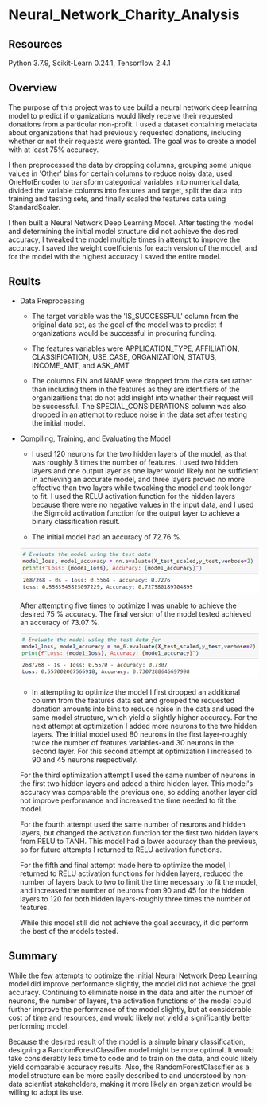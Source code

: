 # Neural_Network_Charity_Analysis

## Resources
Python 3.7.9, Scikit-Learn 0.24.1, Tensorflow 2.4.1

## Overview

The purpose of this project was to use build a neural network deep learning model to predict if organizations would likely receive their requested donations from a particular non-profit.  I used a dataset containing metadata about organizations that had previously requested donations, including whether or not their requests were granted.  The goal was to create a model with at least 75% accuracy.

I then preprocessed the data by dropping columns, grouping some unique values in 'Other' bins for certain columns to reduce noisy data, used OneHotEncoder to transform categorical variables into numerical data, divided the variable columns into features and target, split the data into training and testing sets, and finally scaled the features data using StandardScaler.

I then built a Neural Network Deep Learning Model.  After testing the model and determining the initial model structure did not achieve the desired accuracy, I tweaked the model multiple times in attempt to improve the accuracy.  I saved the weight coefficients for each version of the model, and for the model with the highest accuracy I saved the entire model.

## Reults

- Data Preprocessing

    - The target variable was the 'IS_SUCCESSFUL' column from the original data set, as the goal of the model was to predict if organizations would be successful in procuring funding.

    - The features variables were APPLICATION_TYPE, AFFILIATION, CLASSIFICATION, USE_CASE, ORGANIZATION, STATUS, INCOME_AMT, and ASK_AMT
    
    - The columns EIN and NAME were dropped from the data set rather than including them in the features as they are identifiers of the organizaitions that do not add insight into whether their request will be successful.  The SPECIAL_CONSIDERATIONS column was also dropped in an attempt to reduce noise in the data set after testing the initial model.

- Compiling, Training, and Evaluating the Model

    - I used 120 neurons for the two hidden layers of the model, as that was roughly 3 times the number of features.  I used two hidden layers and one output layer as one layer would likely not be sufficient in achieving an accurate model, and three layers proved no more effective than two layers while tweaking the model and took longer to fit.  I used the RELU activation function for the hidden layers because there were no negative values in the input data, and I used the Sigmoid activation function for the output layer to achieve a binary classification result.

    - The initial model had an accuracy of 72.76 %.  
    
    ![first model](Resources/first_accuracy.png)
    
    After attempting five times to optimize I was unable to achieve the desired 75 % accuracy.  The final version of the model tested achieved an accuracy of 73.07 %.

    ![final model](Resources/final_accuracy.png)

    - In attempting to optimize the model I first dropped an additional column from the features data set and grouped the requested donation amounts into bins to reduce noise in the data and used the same model structure, which yield a slightly higher accuracy.  For the next attempt at optimization I added more neurons to the two hidden layers.  The initial model used 80 neurons in the first layer-roughly twice the number of features variables-and 30 neurons in the second layer.  For this second attempt at optimization I increased to 90 and 45 neurons respectively.  

    For the third optimization attempt I used the same number of neurons in the first two hidden layers and added a third hidden layer.  This model's accuracy was comparable the previous one, so adding another layer did not improve performance and increased the time needed to fit the model.

    For the fourth attempt used the same number of neurons and hidden layers, but changed the activation function for the first two hidden layers from RELU to TANH.  This model had a lower accuracy than the previous, so for future attempts I returned to RELU activation functions.

    For the fifth and final attempt made here to optimize the model, I returned to RELU activation functions for hidden layers, reduced the number of layers back to two to limit the time necessary to fit the model, and increased the number of neurons from 90 and 45 for the hidden layers to 120 for both hidden layers-roughly three times the number of features.

    While this model still did not achieve the goal accuracy, it did perform the best of the models tested.  

## Summary

While the few attempts to optimize the initial Neural Network Deep Learning model did improve performance slightly, the model did not achieve the goal accuracy.  Continuing to eliminate noise in the data and alter the number of neurons, the number of layers, the activation functions of the model could further improve the performance of the model slightly, but at considerable cost of time and resources, and would likely not yield a significantly better performing model.

Because the desired result of the model is a simple binary classification, designing a RandomForestClassifier model might be more optimal.  It would take considerably less time to code and to train on the data, and could likely yield comparable accuracy results.  Also, the RandomForestClassifier as a model structure can be more easily described to and understood by non-data scientist stakeholders, making it more likely an organization would be willing to adopt its use.